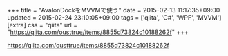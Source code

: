 +++
title = "AvalonDockをMVVMで使う"
date = 2015-02-13 11:17:35+09:00
updated = 2015-02-24 23:10:05+09:00
tags = ['qiita', 'C#', 'WPF', 'MVVM']
[extra]
css = "qiita"
url = "https://qiita.com/ousttrue/items/8855d73824c10188262f"
+++

<https://qiita.com/ousttrue/items/8855d73824c10188262f>

